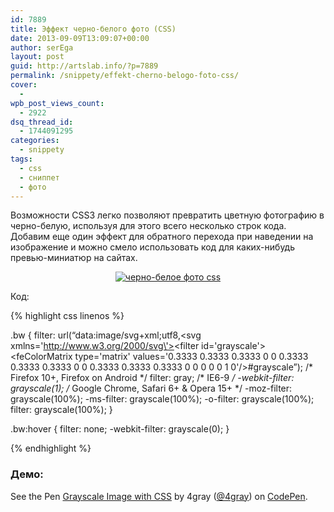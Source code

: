 ```yaml
---
id: 7889
title: Эффект черно-белого фото (CSS)
date: 2013-09-09T13:09:07+00:00
author: serEga
layout: post
guid: http://artslab.info/?p=7889
permalink: /snippety/effekt-cherno-belogo-foto-css/
cover:
  -
wpb_post_views_count:
  - 2922
dsq_thread_id:
  - 1744091295
categories:
  - snippety
tags:
  - css
  - сниппет
  - фото
---
```

Возможности CSS3 легко позволяют превратить цветную фотографию в черно-белую, используя для этого всего несколько строк кода. Добавим еще один эффект для обратного перехода при наведении на изображение и можно смело использовать код для каких-нибудь превью-миниатюр на сайтах.

<center>
  <a href="{{site.img_cdn}}/cherno-beloe-foto-css.png"><img src="{{site.img_cdn}}/cherno-beloe-foto-css-300x101.png" alt="черно-белое фото css" class="aligncenter size-medium wp-image-7890" srcset="{{site.img_cdn}}/cherno-beloe-foto-css-300x101.png 300w, {{site.img_cdn}}/cherno-beloe-foto-css.png 609w" sizes="(max-width: 300px) 100vw, 300px" /></a>
</center>


<!--more-->

Код:

{% highlight css linenos %}


.bw {
	filter: url(&#8220;data:image/svg+xml;utf8,<svg xmlns=\'http://www.w3.org/2000/svg\'><filter id=\'grayscale\'><feColorMatrix type=\'matrix\' values=\'0.3333 0.3333 0.3333 0 0 0.3333 0.3333 0.3333 0 0 0.3333 0.3333 0.3333 0 0 0 0 0 1 0\'/></filter></svg>#grayscale&#8221;); /\* Firefox 10+, Firefox on Android \*/
	filter: gray; /* IE6-9 */
	-webkit-filter: grayscale(1); /* Google Chrome, Safari 6+ & Opera 15+ */
	-moz-filter: grayscale(100%);
	-ms-filter: grayscale(100%);
	-o-filter: grayscale(100%);
	filter: grayscale(100%);
}

.bw:hover {
	filter: none;
	-webkit-filter: grayscale(0);
}

{% endhighlight %}

<h3>Демо:</h3>
<p data-height="300" data-theme-id="414" data-slug-hash="EidBl" data-default-tab="result" data-user="4gray" data-embed-version="2" class="codepen">See the Pen <a href="http://codepen.io/4gray/pen/EidBl/">Grayscale Image with CSS</a> by 4gray (<a href="http://codepen.io/4gray">@4gray</a>) on <a href="http://codepen.io">CodePen</a>.</p>
<script async src="//assets.codepen.io/assets/embed/ei.js"></script>